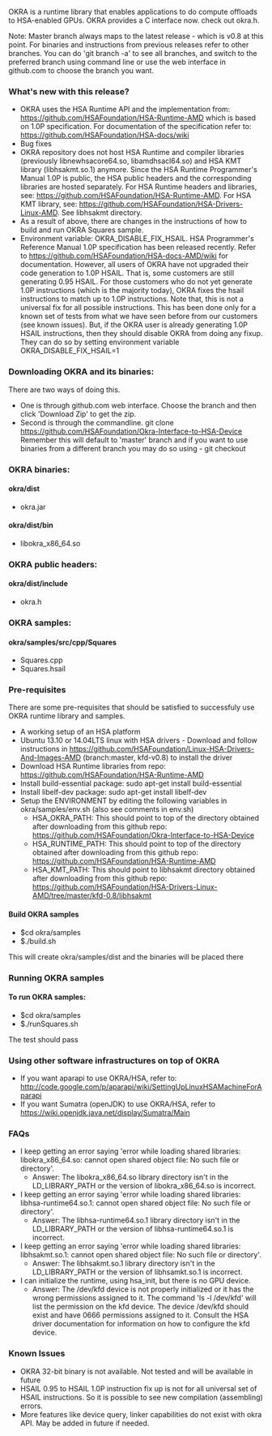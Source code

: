 OKRA is a runtime library that enables applications to do compute offloads to 
HSA-enabled GPUs. OKRA provides a C interface now. check out okra.h.

Note: Master branch always maps to the latest release - which is v0.8 at this point. For binaries and instructions from
previous releases refer to other branches. You can do 'git branch -a' to see all
branches, and switch to the preferred branch using command line  or use the web interface in github.com to choose the branch you want.

### What's new with this release?
- OKRA uses the HSA Runtime API and the implementation from: https://github.com/HSAFoundation/HSA-Runtime-AMD which is
based on 1.0P specification. For documentation of the specification refer to: https://github.com/HSAFoundation/HSA-docs/wiki
- Bug fixes
- OKRA repository does not host HSA Runtime and compiler libraries (previously libnewhsacore64.so, libamdhsacl64.so)
and HSA KMT library (libhsakmt.so.1) anymore. Since the HSA Runtime Programmer's Manual 1.0P is public, the HSA public headers
and the corresponding libraries are hosted separately. For HSA Runtime headers and libraries, see: https://github.com/HSAFoundation/HSA-Runtime-AMD.
For HSA KMT library, see: https://github.com/HSAFoundation/HSA-Drivers-Linux-AMD. See libhsakmt directory.
- As a result of above, there are changes in the instructions of how to build and run OKRA Squares sample.
- Environment variable: OKRA\_DISABLE\_FIX\_HSAIL. HSA Programmer's Reference Manual 1.0P specification has been released recently. Refer to
https://github.com/HSAFoundation/HSA-docs-AMD/wiki for documentation. However, all users of OKRA have not upgraded their code
generation to 1.0P HSAIL. That is, some customers are still generating 0.95 HSAIL. For those customers who do not yet generate 1.0P instructions (which is the majority today),
OKRA fixes the hsail instructions to match up to 1.0P instructions. Note that, this is not a universal fix for all possible instructions. This
has been done only for a known set of tests from what we have seen before from our customers (see known issues). But, if the OKRA user is already generating 1.0P HSAIL instructions,
then they should disable OKRA from doing any fixup. They can do so by setting environment variable OKRA\_DISABLE\_FIX\_HSAIL=1

### Downloading OKRA and its binaries:
There are two ways of doing this. 
* One is through github.com web interface. Choose the branch and then click 'Download Zip' to get the zip.
* Second is through the commandline. git clone https://github.com/HSAFoundation/Okra-Interface-to-HSA-Device
  Remember this will default to 'master' branch and if you want to use binaries from a different branch
  you may do so using - git checkout

### OKRA binaries:

#### okra/dist
* okra.jar

#### okra/dist/bin
* libokra\_x86\_64.so

### OKRA public headers:

#### okra/dist/include
* okra.h

### OKRA samples:

#### okra/samples/src/cpp/Squares
* Squares.cpp
* Squares.hsail

### Pre-requisites
There are some pre-requisites that should be satisfied to successfuly use OKRA 
runtime library and samples.
	
* A working setup of an HSA platform
* Ubuntu 13.10 or 14.04LTS linux with HSA drivers - Download and follow instructions in  https://github.com/HSAFoundation/Linux-HSA-Drivers-And-Images-AMD
  (branch:master, kfd-v0.8) to install the driver
* Download HSA Runtime libraries from repo: https://github.com/HSAFoundation/HSA-Runtime-AMD
* Install build-essential package: sudo apt-get install build-essential
* Install libelf-dev package: sudo apt-get install libelf-dev
* Setup the ENVIRONMENT by editing the following variables in okra/samples/env.sh (also see comments in env.sh)
    * HSA\_OKRA\_PATH: This should point to top of the directory obtained after downloading from this github repo: https://github.com/HSAFoundation/Okra-Interface-to-HSA-Device
    * HSA\_RUNTIME\_PATH: This should point to top of the directory obtained after downloading from this github repo: https://github.com/HSAFoundation/HSA-Runtime-AMD
    * HSA\_KMT\_PATH: This should point to libhsakmt directory obtained after downloading from this github repo: https://github.com/HSAFoundation/HSA-Drivers-Linux-AMD/tree/master/kfd-0.8/libhsakmt

#### Build OKRA samples
* $cd okra/samples
* $./build.sh

This will create okra/samples/dist and the binaries will be placed there

### Running OKRA samples

#### To run OKRA samples:
* $cd okra/samples
* $./runSquares.sh

The test should pass

### Using other software infrastructures on top of OKRA 

* If you want aparapi to use OKRA/HSA, refer to: http://code.google.com/p/aparapi/wiki/SettingUpLinuxHSAMachineForAparapi
* If you want Sumatra (openJDK) to use OKRA/HSA, refer to https://wiki.openjdk.java.net/display/Sumatra/Main

### FAQs

* I keep getting an error saying 'error while loading shared libraries: libokra\_x86\_64.so: cannot open shared object file: No such file or directory'. 
    * Answer: The libokra\_x86\_64.so library directory isn't in the LD\_LIBRARY\_PATH or the version of libokra\_x86\_64.so is incorrect.
* I keep getting an error saying 'error while loading shared libraries: libhsa-runtime64.so.1: cannot open shared object file: No such file or directory'. 
    * Answer: The libhsa-runtime64.so.1 library directory isn't in the LD\_LIBRARY\_PATH or the version of libhsa-runtime64.so.1 is incorrect.
* I keep getting an error saying 'error while loading shared libraries: libhsakmt.so.1: cannot open shared object file: No such file or directory'. 
    * Answer: The libhsakmt.so.1 library directory isn't in the LD\_LIBRARY\_PATH or the version of libhsamkt.so.1 is incorrect.
* I can initialize the runtime, using hsa\_init, but there is no GPU device. 
    * Answer: The /dev/kfd device is not properly initialized or it has the wrong permissions assigned to it. The command 'ls -l /dev/kfd' will list the permission 
  on the kfd device. The device /dev/kfd should exist and have 0666 permissions assigned to it. Consult the HSA driver documentation for information on how to configure the kfd device.

### Known Issues

* OKRA 32-bit binary is not available. Not tested and will be available in future
* HSAIL 0.95 to HSAIL 1.0P instruction fix up is not for all universal set of HSAIL instructions. So it is possible to see new compilation (assembling) errors. 
* More features like device query, linker capabilities do not exist with okra API. May be added in future if needed.
